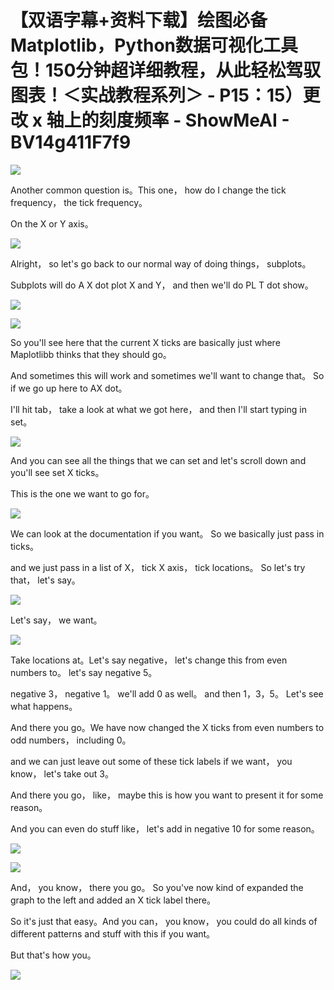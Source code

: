 # 【双语字幕+资料下载】绘图必备Matplotlib，Python数据可视化工具包！150分钟超详细教程，从此轻松驾驭图表！＜实战教程系列＞ - P15：15）更改 x 轴上的刻度频率 - ShowMeAI - BV14g411F7f9

![](img/2c77c1e593fb989487c1f3b73491cf29_0.png)

Another common question is。This one， how do I change the tick frequency， the tick frequency。

On the X or Y axis。

![](img/2c77c1e593fb989487c1f3b73491cf29_2.png)

Alright， so let's go back to our normal way of doing things， subplots。

Subplots will do A X dot plot X and Y， and then we'll do PL T dot show。



![](img/2c77c1e593fb989487c1f3b73491cf29_4.png)

![](img/2c77c1e593fb989487c1f3b73491cf29_5.png)

So you'll see here that the current X ticks are basically just where Maplotlibb thinks that they should go。

 And sometimes this will work and sometimes we'll want to change that。 So if we go up here to AX dot。

 I'll hit tab， take a look at what we got here， and then I'll start typing in set。



![](img/2c77c1e593fb989487c1f3b73491cf29_7.png)

And you can see all the things that we can set and let's scroll down and you'll see set X ticks。

 This is the one we want to go for。

![](img/2c77c1e593fb989487c1f3b73491cf29_9.png)

We can look at the documentation if you want。 So we basically just pass in ticks。

 and we just pass in a list of X， tick X axis， tick locations。 So let's try that， let's say。



![](img/2c77c1e593fb989487c1f3b73491cf29_11.png)

Let's say， we want。

![](img/2c77c1e593fb989487c1f3b73491cf29_13.png)

Take locations at。Let's say negative， let's change this from even numbers to。 let's say negative 5。

 negative 3， negative 1。 we'll add 0 as well。 and then 1，3，5。 Let's see what happens。

And there you go。We have now changed the X ticks from even numbers to odd numbers， including 0。

 and we can just leave out some of these tick labels if we want， you know， let's take out 3。

And there you go， like， maybe this is how you want to present it for some reason。

 And you can even do stuff like， let's add in negative 10 for some reason。



![](img/2c77c1e593fb989487c1f3b73491cf29_15.png)

![](img/2c77c1e593fb989487c1f3b73491cf29_16.png)

And， you know， there you go。 So you've now kind of expanded the graph to the left and added an X tick label there。

So it's just that easy。And you can， you know， you could do all kinds of different patterns and stuff with this if you want。

 But that's how you。

![](img/2c77c1e593fb989487c1f3b73491cf29_18.png)